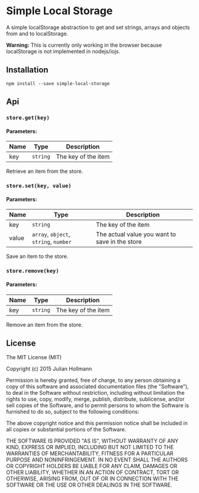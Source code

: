 # Simple Local Storage

A simple localStorage abstraction to get and set strings, arrays and objects from and to localStorage.

**Warning:** This is currently only working in the browser because localStorage is not implemented in nodejs/iojs.

## Installation

`npm install --save simple-local-storage`

## Api

### `store.get(key)`

#### Parameters:

Name | Type | Description
-----|------|------------
key | `string` | The key of the item

Retrieve an item from the store.

### `store.set(key, value)`

#### Parameters:

Name | Type | Description
-----|------|------------
key | `string` | The key of the item
value | `array`, `object`, `string`, `number` | The actual value you want to save in the store

Save an item to the store.

### `store.remove(key)`

#### Parameters:

Name | Type | Description
-----|------|------------
key | `string` | The key of the item

Remove an item from the store.

## License

The MIT License (MIT)

Copyright (c) 2015 Julian Hollmann

Permission is hereby granted, free of charge, to any person obtaining a copy
of this software and associated documentation files (the "Software"), to deal
in the Software without restriction, including without limitation the rights
to use, copy, modify, merge, publish, distribute, sublicense, and/or sell
copies of the Software, and to permit persons to whom the Software is
furnished to do so, subject to the following conditions:

The above copyright notice and this permission notice shall be included in
all copies or substantial portions of the Software.

THE SOFTWARE IS PROVIDED "AS IS", WITHOUT WARRANTY OF ANY KIND, EXPRESS OR
IMPLIED, INCLUDING BUT NOT LIMITED TO THE WARRANTIES OF MERCHANTABILITY,
FITNESS FOR A PARTICULAR PURPOSE AND NONINFRINGEMENT. IN NO EVENT SHALL THE
AUTHORS OR COPYRIGHT HOLDERS BE LIABLE FOR ANY CLAIM, DAMAGES OR OTHER
LIABILITY, WHETHER IN AN ACTION OF CONTRACT, TORT OR OTHERWISE, ARISING FROM,
OUT OF OR IN CONNECTION WITH THE SOFTWARE OR THE USE OR OTHER DEALINGS IN
THE SOFTWARE.
